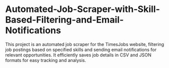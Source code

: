 # Automated-Job-Scraper-with-Skill-Based-Filtering-and-Email-Notifications
This project is an automated job scraper for the TimesJobs website, filtering job postings based on specified skills and sending email notifications for relevant opportunities. It efficiently saves job details in CSV and JSON formats for easy tracking and analysis.
